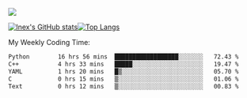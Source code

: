 ![](https://komarev.com/ghpvc/?username=lnexenl&style=flat-square&color=orange)

[![lnex's GitHub stats](https://github-readme-stats.vercel.app/api?username=lnexenl&count_private=true&show_icons=true)](https://github.com/anuraghazra/github-readme-stats)[![Top Langs](https://github-readme-stats.vercel.app/api/top-langs/?username=lnexenl&layout=compact&langs_count=8&exclude_repo=32-bit-MIPS-CPU)](https://github.com/anuraghazra/github-readme-stats)

My Weekly Coding Time:
<!--START_SECTION:waka-->

```txt
Python        16 hrs 56 mins  ██████████████████░░░░░░░   72.43 %
C++           4 hrs 33 mins   █████░░░░░░░░░░░░░░░░░░░░   19.47 %
YAML          1 hrs 20 mins   █▒░░░░░░░░░░░░░░░░░░░░░░░   05.70 %
C             0 hrs 15 mins   ▒░░░░░░░░░░░░░░░░░░░░░░░░   01.06 %
Text          0 hrs 12 mins   ▒░░░░░░░░░░░░░░░░░░░░░░░░   00.83 %
```

<!--END_SECTION:waka-->


